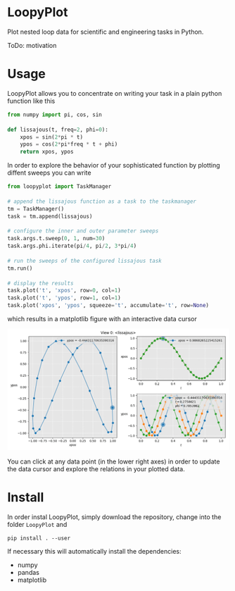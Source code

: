 LoopyPlot
=========

Plot nested loop data for scientific and engineering tasks in Python.

ToDo: motivation

Usage
=====

LoopyPlot allows you to concentrate on writing your task in a plain
python function like this

```python
from numpy import pi, cos, sin

def lissajous(t, freq=2, phi=0):
    xpos = sin(2*pi * t)
    ypos = cos(2*pi*freq * t + phi)
    return xpos, ypos
```

In order to explore the behavior of your sophisticated function by
plotting diffent sweeps you can write

```python
from loopyplot import TaskManager

# append the lissajous function as a task to the taskmanager
tm = TaskManager()
task = tm.append(lissajous)

# configure the inner and outer parameter sweeps
task.args.t.sweep(0, 1, num=30)
task.args.phi.iterate(pi/4, pi/2, 3*pi/4)

# run the sweeps of the configured lissajous task
tm.run()

# display the results
task.plot('t', 'xpos', row=0, col=1)
task.plot('t', 'ypos', row=1, col=1)
task.plot('xpos', 'ypos', squeeze='t', accumulate='t', row=None)
```

which results in a matplotlib figure with an interactive data cursor

![Lissajous](./examples/lissajous.gif)

You can click at any data point (in the lower right axes) in order to
update the data cursor and explore the relations in your plotted data.


Install
=======

In order instal LoopyPlot, simply download the repository, change into
the folder `LoopyPlot` and

    pip install . --user

If necessary this will automatically install the dependencies:

* numpy
* pandas
* matplotlib
